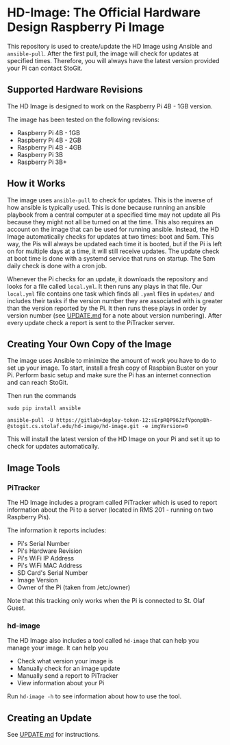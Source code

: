 # HD-Image: The Official Hardware Design Raspberry Pi Image
This repository is used to create/update the HD Image using Ansible and `ansible-pull`. 
After the first pull, the image will check for updates at specified times. Therefore,
you will always have the latest version provided your Pi can contact StoGit.

## Supported Hardware Revisions
The HD Image is designed to work on the Raspberry Pi 4B - 1GB version.

The image has been tested on the following revisions:
- Raspberry Pi 4B - 1GB
- Raspberry Pi 4B - 2GB
- Raspberry Pi 4B - 4GB
- Raspberry Pi 3B
- Raspberry Pi 3B+

## How it Works
The image uses `ansible-pull` to check for updates. This is the inverse of how ansible is
typically used. This is done because running an ansible playbook from a central computer
at a specified time may not update all Pis because they might not all be turned on at the
time. This also requires an account on the image that can be used for running ansible.
Instead, the HD Image automatically checks for updates at two times: boot and 5am. This
way, the Pis will always be updated each time it is booted, but if the Pi is left on for
multiple days at a time, it will still receive updates. The update check at boot time is 
done with a systemd service that runs on startup. The 5am daily check is done with a cron job.

Whenever the Pi checks for an update, it downloads the repository and looks for a file called
`local.yml`. It then runs any plays in that file. Our `local.yml` file contains one task which
finds all `.yaml` files in `updates/` and includes their tasks if the version number they are 
associated with is greater than the version reported by the Pi. It then runs these plays in
order by version number (see [UPDATE.md](https://stogit.cs.stolaf.edu/hd-image/hd-image/blob/master/UPDATE.md)
for a note about version numbering). After every update check a report is sent to the
PiTracker server.

## Creating Your Own Copy of the Image
The image uses Ansible to minimize the amount of work you have to do to set up your image.
To start, install a fresh copy of Raspbian Buster on your Pi. Perform basic setup and make 
sure the Pi has an internet connection and can reach StoGit.

Then run the commands
```
sudo pip install ansible

ansible-pull -U https://gitlab+deploy-token-12:sErpRQP96JzfVponpBh-@stogit.cs.stolaf.edu/hd-image/hd-image.git -e imgVersion=0
```
This will install the latest version of the HD Image on your Pi and set it
up to check for updates automatically.

## Image Tools
### PiTracker
The HD Image includes a program called PiTracker which is used to report information 
about the Pi to a server (located in RMS 201 - running on two Raspberry Pis).

The information it reports includes:
- Pi's Serial Number
- Pi's Hardware Revision
- Pi's WiFi IP Address
- Pi's WiFi MAC Address
- SD Card's Serial Number
- Image Version
- Owner of the Pi (taken from /etc/owner)

Note that this tracking only works when the Pi is connected to St. Olaf Guest.

### hd-image
The HD Image also includes a tool called `hd-image` that can help you manage your image.
It can help you
- Check what version your image is
- Manually check for an image update
- Manually send a report to PiTracker
- View information about your Pi

Run `hd-image -h` to see information about how to use the tool.


## Creating an Update
See [UPDATE.md](https://stogit.cs.stolaf.edu/hd-image/hd-image/blob/master/UPDATE.md) for
instructions.
